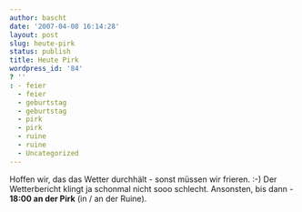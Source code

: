 ```yaml
---
author: bascht
date: '2007-04-08 16:14:28'
layout: post
slug: heute-pirk
status: publish
title: Heute Pirk
wordpress_id: '84'
? ''
: - feier
  - feier
  - geburtstag
  - geburtstag
  - pirk
  - pirk
  - ruine
  - ruine
  - Uncategorized
---
```


Hoffen wir, das das Wetter durchhält - sonst müssen wir frieren.
:-) Der Wetterbericht klingt ja schonmal nicht sooo schlecht.
Ansonsten, bis dann - **18:00 an der Pirk** (in / an der Ruine).


